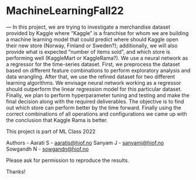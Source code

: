 # MachineLearningFall22

— In this project, we are trying to investigate a
merchandise dataset provided by Kaggle where “Kaggle” is
a franchise for whom we are building a machine learning
model that could predict where should Kaggle open their
new store (Norway, Finland or Sweden?); additionally, we will
also provide what is expected “number of items sold”, and
which store is performing well (KaggleMart or KaggleRama?).
We use a neural network as a regressor for the time-series
dataset. First, we preprocess the dataset based on different
feature combinations to perform exploratory analysis and data
wrangling. After that, we use the refined dataset for two
different learning algorithms. We envisage neural network
working as a regressor should outperform the linear regression
model for this particular dataset. Finally, we plan to perform
hyperparameter tuning and testing and make the final decision
along with the required deliverables. The objective is to find
out which store can perform better by the time forward.
Finally using the correct combinations of all operations and
configurations we came up with the conclusion that Kaggle
Rama is better.

This project is part of ML Class 2022

Authors - 
Aarati S - aaratis@hiof.no
Sanyam J - sanyamj@hiof.no
Sowgandh N - sowgandn@hiof.no

Please ask for permission to reproduce the results.

Thanks!
